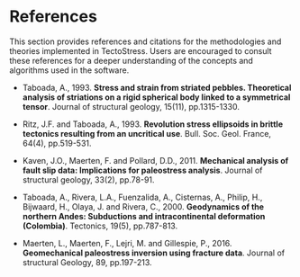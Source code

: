 # References

This section provides references and citations for the methodologies and theories implemented in TectoStress. Users are encouraged to consult these references for a deeper understanding of the concepts and algorithms used in the software.

- Taboada, A., 1993. **Stress and strain from striated pebbles. Theoretical analysis of striations on a rigid spherical body linked to a symmetrical tensor**. Journal of structural geology, 15(11), pp.1315-1330.

- Ritz, J.F. and Taboada, A., 1993. **Revolution stress ellipsoids in brittle tectonics resulting from an uncritical use**. Bull. Soc. Geol. France, 64(4), pp.519-531.

- Kaven, J.O., Maerten, F. and Pollard, D.D., 2011. **Mechanical analysis of fault slip data: Implications for paleostress analysis**. Journal of structural geology, 33(2), pp.78-91.

- Taboada, A., Rivera, L.A., Fuenzalida, A., Cisternas, A., Philip, H., Bijwaard, H., Olaya, J. and Rivera, C., 2000. **Geodynamics of the northern Andes: Subductions and intracontinental deformation (Colombia)**. Tectonics, 19(5), pp.787-813.

- Maerten, L., Maerten, F., Lejri, M. and Gillespie, P., 2016. **Geomechanical paleostress inversion using fracture data**. Journal of structural Geology, 89, pp.197-213.